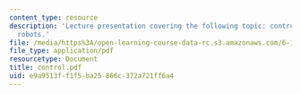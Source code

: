 ```yaml
---
content_type: resource
description: 'Lecture presentation covering the following topic: control for mobile
  robots.'
file: /media/https%3A/open-learning-course-data-rc.s3.amazonaws.com/6-186-mobile-autonomous-systems-laboratory-january-iap-2005/e9a9513ff1f5ba25866c372a721ff6a4_control.pdf
file_type: application/pdf
resourcetype: Document
title: control.pdf
uid: e9a9513f-f1f5-ba25-866c-372a721ff6a4
---
```

